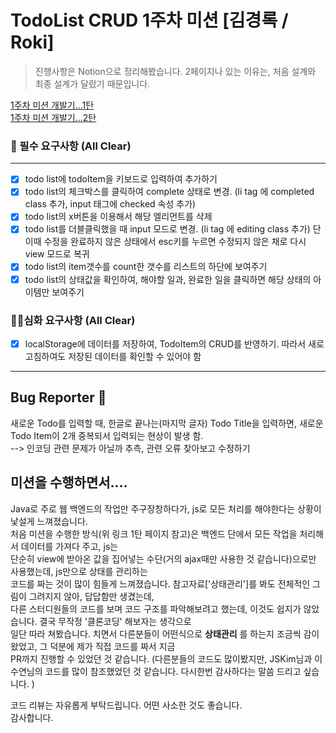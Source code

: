 # TodoList CRUD 1주차 미션 [김경록 / Roki]
> 진행사항은 Notion으로 정리해봤습니다. 2페이지나 있는 이유는, 
> 처음 설계와 최종 설계가 달랐기 때문입니다.

[1주차 미션 개발기...1탄](https://www.notion.so/rok93/1-C-R-U-D-4690f001a4ea48e5aa6257ad35f6be5f)    
[1주차 미션 개발기...2탄](https://www.notion.so/rok93/1-2-8b624729fbce4174b8b583efb10c3200)

### 📌 필수 요구사항 (All Clear)
---
-[x] todo list에 todoItem을 키보드로 입력하여 추가하기
-[x] todo list의 체크박스를 클릭하여 complete 상태로 변경. (li tag 에 completed class 추가, input 태그에 checked 속성 추가)
-[x] todo list의 x버튼을 이용해서 해당 엘리먼트를 삭제
-[x] todo list를 더블클릭했을 때 input 모드로 변경. (li tag 에 editing class 추가) 단 이때 수정을 완료하지 않은 상태에서 esc키를 누르면 수정되지 않은 채로 다시 view 모드로 복귀
-[x] todo list의 item갯수를 count한 갯수를 리스트의 하단에 보여주기
-[x] todo list의 상태값을 확인하여, 해야할 일과, 완료한 일을 클릭하면 해당 상태의 아이템만 보여주기
### 📌📌심화 요구사항 (All Clear)
-[x] localStorage에 데이터를 저장하여, TodoItem의 CRUD를 반영하기. 따라서 새로고침하여도 저장된 데이터를 확인할 수 있어야 함
---
## Bug Reporter 🐞 
새로운 Todo를 입력할 때, 한글로 끝나는(마지막 글자) Todo Title을 입력하면, 새로운 Todo Item이 2개 중복되서 입력되는 현상이 발생 함. <br>
--> 인코딩 관련 문제가 아닐까 추측, 관련 오류 찾아보고 수정하기 

## 미션을 수행하면서....
Java로 주로 웹 백엔드의 작업만 주구장창하다가, js로 모든 처리를 해야한다는 상황이 낯설게 느껴졌습니다. <br>
처음 미션을 수행한 방식(위 링크 1탄 페이지 참고)은 백엔드 단에서 모든 작업을 처리해서 데이터를 가져다 주고, js는 <br>
단순히 view에 받아온 값을 집어넣는 수단(거의 ajax때만 사용한 것 같습니다)으로만 사용했는데, js만으로 상태를 관리하는<br>
코드를 짜는 것이 많이 힘들게 느껴졌습니다. 참고자료['상태관리']를 봐도 전체적인 그림이 그려지지 않아, 답답함만 생겼는데, <br> 
다른 스터디원들의 코드를 보며 코드 구조를 파악해보려고 했는데, 이것도 쉽지가 않았습니다. 결국 무작정 '클론코딩' 해보자는 생각으로 <br>
일단 따라 쳐봤습니다. 치면서 다른분들이 어떤식으로 **상태관리** 를 하는지 조금씩 감이 왔었고, 그 덕분에 제가 직접 코드를 짜서 지금 <br>
PR까지 진행할 수 있었던 것 같습니다. (다른분들의 코드도 많이봤지만, JSKim님과 이수연님의 코드를 많이 참조했었던 것 같습니다. 다시한번 감사하다는 말씀 드리고 싶습니다. ) <br>

코드 리뷰는 자유롭게 부탁드립니다. 어떤 사소한 것도 좋습니다. <br>
감사합니다. 
